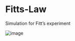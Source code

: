 # Fitts-Law
Simulation for Fitt’s experiment

![image](https://user-images.githubusercontent.com/96317608/219753207-b64878f3-2eaf-44f5-860e-c4dcea33e5f1.png)

